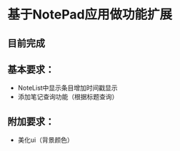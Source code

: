 # 基于NotePad应用做功能扩展
## 目前完成
## 基本要求：
+  NoteList中显示条目增加时间戳显示
+  添加笔记查询功能（根据标题查询）
## 附加要求：
+ 美化ui（背景颜色）
